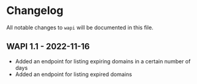 # Changelog

All notable changes to `wapi` will be documented in this file.

## WAPI 1.1 - 2022-11-16

- Added an endpoint for listing expiring domains in a certain number of days
- Added an endpoint for listing expired domains
